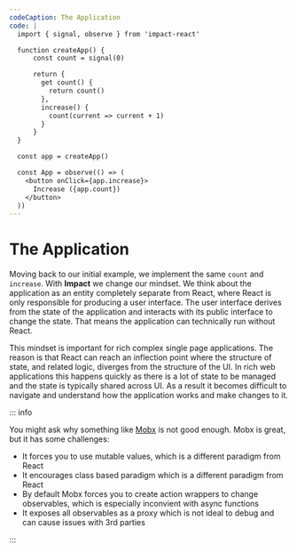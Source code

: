 ```yaml
---
codeCaption: The Application
code: |
  import { signal, observe } from 'impact-react'

  function createApp() {
      const count = signal(0)

      return {
        get count() {
          return count()
        },
        increase() {
          count(current => current + 1)
        }
      }
  }

  const app = createApp()

  const App = observe(() => (
    <button onClick={app.increase}>
      Increase ({app.count})
    </button>
  ))
---
```


# The Application

<ClientOnly>
  <Playground />
</ClientOnly>

Moving back to our initial example, we implement the same `count` and `increase`. With **Impact** we change our mindset. We think about the application as an entity completely separate from React, where React is only responsible for producing a user interface. The user interface derives from the state of the application and interacts with its public interface to change the state. That means the application can technically run without React.

This mindset is important for rich complex single page applications. The reason is that React can reach an inflection point where the structure of state, and related logic, diverges from the structure of the UI. In rich web applications this happens quickly as there is a lot of state to be managed and the state is typically shared across UI. As a result it becomes difficult to navigate and understand how the application works and make changes to it.

::: info

You might ask why something like [Mobx]() is not good enough. Mobx is great, but it has some challenges:

- It forces you to use mutable values, which is a different paradigm from React
- It encourages class based paradigm which is a different paradigm from React
- By default Mobx forces you to create action wrappers to change observables, which is especially inconvient with async functions
- It exposes all observables as a proxy which is not ideal to debug and can cause issues with 3rd parties

:::
